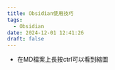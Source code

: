 ```yaml
---
title: Obsidian使用技巧
tags:
  - Obsidian
date: 2024-12-01 12:41:26
draft: false
---
```

- 在MD檔案上長按ctrl可以看到縮圖 